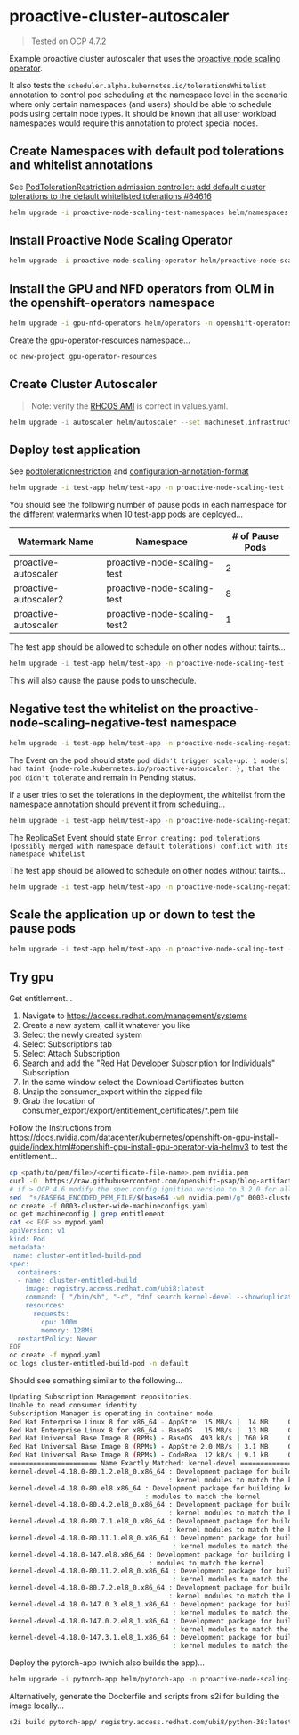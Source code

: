 # proactive-cluster-autoscaler

> Tested on OCP 4.7.2

Example proactive cluster autoscaler that uses the [proactive node scaling operator](https://github.com/redhat-cop/proactive-node-scaling-operator).

It also tests the `scheduler.alpha.kubernetes.io/tolerationsWhitelist` annotation to control pod scheduling at the namespace level in the scenario where only certain namespaces (and users) should be able to schedule pods using certain node types. It should be known that all user workload namespaces would require this annotation to protect special nodes.

## Create Namespaces with default pod tolerations and whitelist annotations

See [PodTolerationRestriction admission controller: add default cluster tolerations to the default whitelisted tolerations #64616](https://github.com/kubernetes/kubernetes/issues/64616)

```sh
helm upgrade -i proactive-node-scaling-test-namespaces helm/namespaces -n proactive-node-scaling-operator --create-namespace
```

## Install Proactive Node Scaling Operator

```sh
helm upgrade -i proactive-node-scaling-operator helm/proactive-node-scaling-operator -n proactive-node-scaling-operator
```

## Install the GPU and NFD operators from OLM in the openshift-operators namespace

```sh
helm upgrade -i gpu-nfd-operators helm/operators -n openshift-operators
```

Create the gpu-operator-resources namespace...

```sh
oc new-project gpu-operator-resources
```

## Create Cluster Autoscaler

> Note: verify the [RHCOS AMI](https://access.redhat.com/documentation/en-us/openshift_container_platform/4.7/html/installing/installing-on-aws#installation-aws-user-infra-rhcos-ami_installing-restricted-networks-aws) is correct in values.yaml.

```sh
helm upgrade -i autoscaler helm/autoscaler --set machineset.infrastructure_id=$(oc get -o jsonpath='{.status.infrastructureName}{"\n"}' infrastructure cluster) -n proactive-node-scaling-test
```

## Deploy test application

See [podtolerationrestriction](https://kubernetes.io/docs/reference/access-authn-authz/admission-controllers/#podtolerationrestriction) and [configuration-annotation-format](https://kubernetes.io/docs/reference/access-authn-authz/admission-controllers/#configuration-annotation-format)

```sh
helm upgrade -i test-app helm/test-app -n proactive-node-scaling-test --set replicaCount=10
```

You should see the following number of pause pods in each namespace for the different watermarks when 10 test-app pods are deployed...

| Watermark Name        | Namespace                    | # of Pause Pods |
| --------------------- | ---------------------------- | --------------- |
| proactive-autoscaler  | proactive-node-scaling-test  | 2               |
| proactive-autoscaler2 | proactive-node-scaling-test  | 8               |
| proactive-autoscaler  | proactive-node-scaling-test2 | 1               |

The test app should be allowed to schedule on other nodes without taints...

```sh
helm upgrade -i test-app helm/test-app -n proactive-node-scaling-test --set replicaCount=1 --set nodeSelector.key="node-role.kubernetes.io/worker"
```

This will also cause the pause pods to unschedule.

## Negative test the whitelist on the proactive-node-scaling-negative-test namespace

```sh
helm upgrade -i test-app helm/test-app -n proactive-node-scaling-negative-test --set replicaCount=1
```

The Event on the pod should state `pod didn't trigger scale-up: 1 node(s) had taint {node-role.kubernetes.io/proactive-autoscaler: }, that the pod didn't tolerate` and remain in Pending status.

If a user tries to set the tolerations in the deployment, the whitelist from the namespace annotation should prevent it from scheduling...

```sh
helm upgrade -i test-app helm/test-app -n proactive-node-scaling-negative-test --set replicaCount=1 -f helm/test-app/values-negative-test.yaml
```

The ReplicaSet Event should state `Error creating: pod tolerations (possibly merged with namespace default tolerations) conflict with its namespace whitelist`

The test app should be allowed to schedule on other nodes without taints...

```sh
helm upgrade -i test-app helm/test-app -n proactive-node-scaling-negative-test --set replicaCount=1 --set nodeSelector=''
```

## Scale the application up or down to test the pause pods

```sh
helm upgrade -i test-app helm/test-app -n proactive-node-scaling-test --set replicaCount=1
```

## Try gpu

Get entitlement...

1. Navigate to <https://access.redhat.com/management/systems>
2. Create a new system, call it whatever you like
3. Select the newly created system
4. Select Subscriptions tab
5. Select Attach Subscription
6. Search and add the "Red Hat Developer Subscription for Individuals" Subscription
7. In the same window select the Download Certificates button
8. Unzip the consumer_export within the zipped file
9. Grab the location of consumer_export/export/entitlement_certificates/*.pem file

Follow the Instructions from <https://docs.nvidia.com/datacenter/kubernetes/openshift-on-gpu-install-guide/index.html#openshift-gpu-install-gpu-operator-via-helmv3> to test the entitlement...

```sh
cp <path/to/pem/file>/<certificate-file-name>.pem nvidia.pem
curl -O  https://raw.githubusercontent.com/openshift-psap/blog-artifacts/master/how-to-use-entitled-builds-with-ubi/0003-cluster-wide-machineconfigs.yaml.template
# if > OCP 4.6 modify the spec.config.ignition.version to 3.2.0 for all MachineConfigs
sed  "s/BASE64_ENCODED_PEM_FILE/$(base64 -w0 nvidia.pem)/g" 0003-cluster-wide-machineconfigs.yaml.template > 0003-cluster-wide-machineconfigs.yaml
oc create -f 0003-cluster-wide-machineconfigs.yaml
oc get machineconfig | grep entitlement
cat << EOF >> mypod.yaml 
apiVersion: v1
kind: Pod
metadata:
 name: cluster-entitled-build-pod
spec:
  containers:
  - name: cluster-entitled-build
    image: registry.access.redhat.com/ubi8:latest
    command: [ "/bin/sh", "-c", "dnf search kernel-devel --showduplicates" ]
    resources:
      requests:
        cpu: 100m
        memory: 128Mi
  restartPolicy: Never
EOF
oc create -f mypod.yaml
oc logs cluster-entitled-build-pod -n default
```

Should see something similar to the following...

```sh
Updating Subscription Management repositories.
Unable to read consumer identity
Subscription Manager is operating in container mode.
Red Hat Enterprise Linux 8 for x86_64 - AppStre  15 MB/s |  14 MB     00:00    
Red Hat Enterprise Linux 8 for x86_64 - BaseOS   15 MB/s |  13 MB     00:00    
Red Hat Universal Base Image 8 (RPMs) - BaseOS  493 kB/s | 760 kB     00:01    
Red Hat Universal Base Image 8 (RPMs) - AppStre 2.0 MB/s | 3.1 MB     00:01    
Red Hat Universal Base Image 8 (RPMs) - CodeRea  12 kB/s | 9.1 kB     00:00    
====================== Name Exactly Matched: kernel-devel ======================
kernel-devel-4.18.0-80.1.2.el8_0.x86_64 : Development package for building
                                        : kernel modules to match the kernel
kernel-devel-4.18.0-80.el8.x86_64 : Development package for building kernel
                                  : modules to match the kernel
kernel-devel-4.18.0-80.4.2.el8_0.x86_64 : Development package for building
                                        : kernel modules to match the kernel
kernel-devel-4.18.0-80.7.1.el8_0.x86_64 : Development package for building
                                        : kernel modules to match the kernel
kernel-devel-4.18.0-80.11.1.el8_0.x86_64 : Development package for building
                                         : kernel modules to match the kernel
kernel-devel-4.18.0-147.el8.x86_64 : Development package for building kernel
                                   : modules to match the kernel
kernel-devel-4.18.0-80.11.2.el8_0.x86_64 : Development package for building
                                         : kernel modules to match the kernel
kernel-devel-4.18.0-80.7.2.el8_0.x86_64 : Development package for building
                                        : kernel modules to match the kernel
kernel-devel-4.18.0-147.0.3.el8_1.x86_64 : Development package for building
                                         : kernel modules to match the kernel
kernel-devel-4.18.0-147.0.2.el8_1.x86_64 : Development package for building
                                         : kernel modules to match the kernel
kernel-devel-4.18.0-147.3.1.el8_1.x86_64 : Development package for building
                                         : kernel modules to match the kernel
```

Deploy the pytorch-app (which also builds the app)...

```sh
helm upgrade -i pytorch-app helm/pytorch-app -n proactive-node-scaling-test2 --set image.repository=image-registry.openshift-image-registry.svc:5000/proactive-node-scaling-test2/pytorch-app --set replicaCount=1
```

Alternatively, generate the Dockerfile and scripts from s2i for building the image locally...

```sh
s2i build pytorch-app/ registry.access.redhat.com/ubi8/python-38:latest --as-dockerfile=Dockerfile
```
